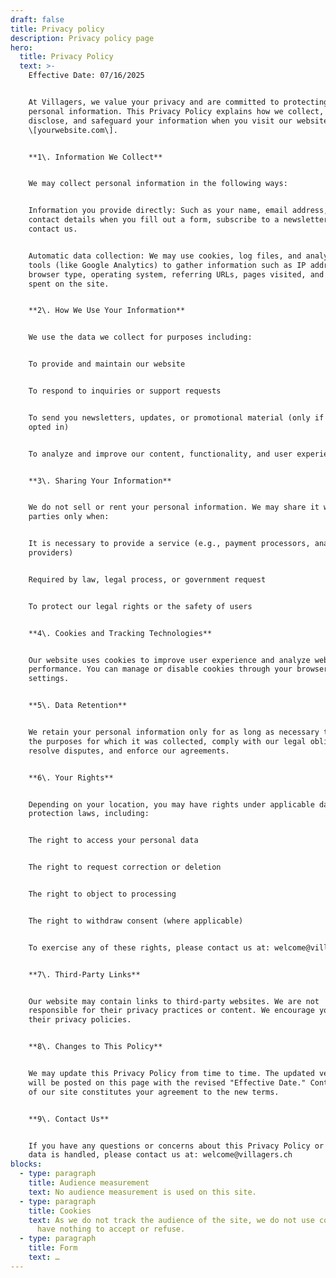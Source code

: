 ```yaml
---
draft: false
title: Privacy policy
description: Privacy policy page
hero:
  title: Privacy Policy
  text: >-
    Effective Date: 07/16/2025


    At Villagers, we value your privacy and are committed to protecting your
    personal information. This Privacy Policy explains how we collect, use,
    disclose, and safeguard your information when you visit our website
    \[yourwebsite.com\].


    **1\. Information We Collect**


    We may collect personal information in the following ways:


    Information you provide directly: Such as your name, email address, or other
    contact details when you fill out a form, subscribe to a newsletter, or
    contact us.


    Automatic data collection: We may use cookies, log files, and analytics
    tools (like Google Analytics) to gather information such as IP address,
    browser type, operating system, referring URLs, pages visited, and time
    spent on the site.


    **2\. How We Use Your Information**


    We use the data we collect for purposes including:


    To provide and maintain our website


    To respond to inquiries or support requests


    To send you newsletters, updates, or promotional material (only if you've
    opted in)


    To analyze and improve our content, functionality, and user experience


    **3\. Sharing Your Information**


    We do not sell or rent your personal information. We may share it with third
    parties only when:


    It is necessary to provide a service (e.g., payment processors, analytics
    providers)


    Required by law, legal process, or government request


    To protect our legal rights or the safety of users


    **4\. Cookies and Tracking Technologies**


    Our website uses cookies to improve user experience and analyze website
    performance. You can manage or disable cookies through your browser
    settings.


    **5\. Data Retention**


    We retain your personal information only for as long as necessary to fulfill
    the purposes for which it was collected, comply with our legal obligations,
    resolve disputes, and enforce our agreements.


    **6\. Your Rights**


    Depending on your location, you may have rights under applicable data
    protection laws, including:


    The right to access your personal data


    The right to request correction or deletion


    The right to object to processing


    The right to withdraw consent (where applicable)


    To exercise any of these rights, please contact us at: welcome@villagers.ch


    **7\. Third-Party Links**


    Our website may contain links to third-party websites. We are not
    responsible for their privacy practices or content. We encourage you to read
    their privacy policies.


    **8\. Changes to This Policy**


    We may update this Privacy Policy from time to time. The updated version
    will be posted on this page with the revised "Effective Date." Continued use
    of our site constitutes your agreement to the new terms.


    **9\. Contact Us**


    If you have any questions or concerns about this Privacy Policy or how your
    data is handled, please contact us at: welcome@villagers.ch
blocks:
  - type: paragraph
    title: Audience measurement
    text: No audience measurement is used on this site.
  - type: paragraph
    title: Cookies
    text: As we do not track the audience of the site, we do not use cookies. So you
      have nothing to accept or refuse.
  - type: paragraph
    title: Form
    text: …
---
```

